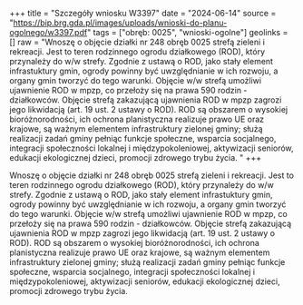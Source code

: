 +++
title = "Szczegóły wniosku W3397"
date = "2024-06-14"
source = "https://bip.brg.gda.pl/images/uploads/wnioski-do-planu-ogolnego/w3397.pdf"
tags = ["obręb: 0025", "wnioski-ogolne"]
geolinks = []
raw = "Wnoszę o objęcie działki nr 248 obręb 0025 strefą zieleni i rekreacji. Jest to teren rodzinnego ogrodu działkowego (ROD), który przynależy do w/w strefy. Zgodnie z ustawą o ROD, jako stały element infrastuktury gmin, ogrody powinny być uwzględnianie w ich rozwoju, a organy gmin tworzyć do tego warunki. Objęcie w/w strefą umożliwi ujawnienie ROD w mpzp, co przełoży się na prawa 590 rodzin - działkowców. Objęcie strefą zakazującą ujawnienia ROD w mpzp zagrozi jego likwidacją (art. 19 ust. 2 ustawy o ROD). ROD są obszarem o wysokiej bioróżnorodności, ich ochrona planistyczna realizuje prawo UE oraz krajowe, są ważnym elementem infrastruktury zielonej gminy; służą realizacji zadań gminy pełniąc funkcje społeczne, wsparcia socjalnego, integracji społeczności lokalnej i międzypokoleniowej, aktywizacji seniorów, edukacji ekologicznej dzieci, promocji zdrowego trybu życia. "
+++

Wnoszę o objęcie działki nr 248 obręb 0025 strefą zieleni i rekreacji. Jest to teren
rodzinnego ogrodu działkowego (ROD), który przynależy do w/w strefy. Zgodnie z ustawą o ROD,
jako stały element infrastuktury gmin, ogrody powinny być uwzględnianie w ich rozwoju, a
organy gmin tworzyć do tego warunki. Objęcie w/w strefą umożliwi ujawnienie ROD w mpzp, co
przełoży się na prawa 590 rodzin - działkowców. Objęcie strefą zakazującą ujawnienia ROD w
mpzp zagrozi jego likwidacją (art. 19 ust. 2 ustawy o ROD). ROD są obszarem o wysokiej
bioróżnorodności, ich ochrona planistyczna realizuje prawo UE oraz krajowe, są ważnym
elementem infrastruktury zielonej gminy; służą realizacji zadań gminy pełniąc funkcje
społeczne, wsparcia socjalnego, integracji społeczności lokalnej i międzypokoleniowej,
aktywizacji seniorów, edukacji ekologicznej dzieci, promocji zdrowego trybu życia.



